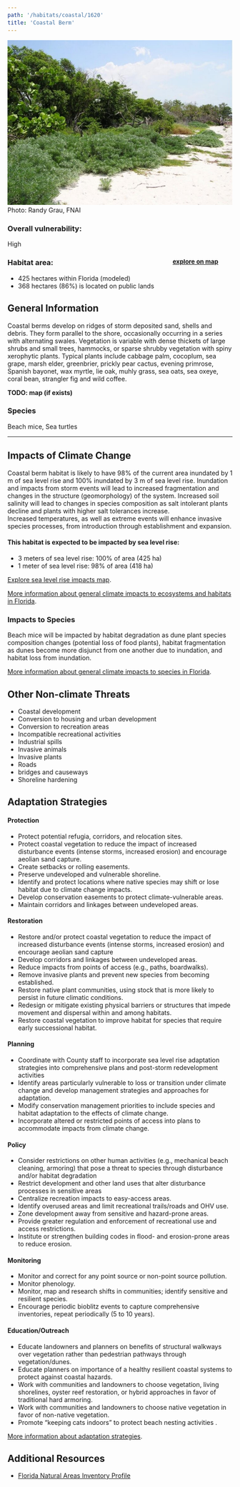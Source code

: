 ```yaml
---
path: '/habitats/coastal/1620'
title: 'Coastal Berm'
---
```


<content-header icon="coastal_uplands" title="Coastal Berm" subtitle="within Coastal Uplands">
</content-header>

<div id="TopSection">

<div class="header-photo"><img src="1620.jpg" alt="Photo for 1620"/>
<figcaption>Photo: Randy Grau, FNAI</figcaption></div>

<div>

### Overall vulnerability:

<div class="vulnerability vulnerability-high">High</div>

<h3>Habitat area: 
<a href="/habitats/coastal/1620/map" style="float:right;font-size:smaller;margin-right: 2rem;">
<fa-icon name="map"></fa-icon>
explore on map
</a>
</h3>

-   425 hectares within Florida (modeled)
-   368 hectares (86%) is located on public lands

</div>
</div>

## General Information

Coastal berms develop on ridges of storm deposited sand, shells and debris.  They form parallel to the shore, occasionally occurring in a series with alternating swales.  Vegetation is variable with dense thickets of large shrubs and small trees, hammocks, or sparse shrubby vegetation with spiny xerophytic plants.  Typical plants include cabbage palm, cocoplum, sea grape, marsh elder, greenbrier, prickly pear cactus, evening primrose, Spanish bayonet, wax myrtle, lie oak, muhly grass, sea oats, sea oxeye, coral bean, strangler fig and wild coffee.



**TODO: map (if exists)**

### Species

Beach mice, Sea turtles

<hr />

## Impacts of Climate Change

Coastal berm habitat is likely to have 98% of the current area inundated by 1 m of sea level rise and 100% inundated by 3 m of sea level rise.  Inundation and impacts from storm events will lead to increased fragmentation and changes in the structure (geomorphology) of the system.   Increased soil salinity will lead to changes in species composition as salt intolerant plants decline and plants with higher salt tolerances increase.  <br />Increased temperatures, as well as extreme events  will enhance invasive species processes, from introduction through establishment and expansion.


#### This habitat is expected to be impacted by sea level rise:

- 3 meters of sea level rise: 100% of area (425 ha)
- 1 meter of sea level rise: 98% of area (418 ha)

[Explore sea level rise impacts map](/habitats/coastal/1620/map).


[More information about general climate impacts to ecosystems and habitats in Florida](/impacts/habitats).

### Impacts to Species

Beach mice will be impacted by habitat degradation as dune plant species composition changes (potential loss of food plants), habitat fragmentation as dunes become more disjunct from one another due to inundation, and habitat loss from inundation.

[More information about general climate impacts to species in Florida](/impacts/species).

## Other Non-climate Threats

-	Coastal development
-	Conversion to housing and urban development
-	Conversion to recreation areas
-	Incompatible recreational activities
-	Industrial spills
-	Invasive animals
-	Invasive plants
-	Roads
-	bridges and causeways
-	Shoreline hardening


## Adaptation Strategies

#### Protection

- Protect potential refugia, corridors, and relocation sites.
- Protect coastal vegetation to reduce the impact of increased disturbance events (intense storms, increased erosion) and encourage aeolian sand capture.
- Create setbacks or rolling easements.
- Preserve undeveloped and vulnerable shoreline.
- Identify and protect locations where native species may shift or lose habitat due to climate change impacts.
- Develop conservation easements  to protect climate-vulnerable areas.
- Maintain corridors and linkages between undeveloped areas.


#### Restoration

- Restore and/or protect coastal vegetation to reduce the impact of increased disturbance events (intense storms, increased erosion) and encourage aeolian sand capture
- Develop corridors and linkages between undeveloped areas.
- Reduce impacts from points of access (e.g., paths, boardwalks).
- Remove invasive plants and prevent new species from becoming established.
- Restore native plant communities, using stock that is more likely to persist in future climatic conditions.
- Redesign or mitigate existing physical barriers or structures that impede movement and dispersal within and among habitats.
- Restore coastal vegetation to improve habitat for species that require early successional habitat.


#### Planning

- Coordinate with County staff to incorporate sea level rise adaptation strategies into comprehensive plans and post-storm redevelopment activities
- Identify areas particularly vulnerable to loss or transition under climate change and develop management strategies and approaches for adaptation.
- Modify conservation management priorities to include species and habitat adaptation to the effects of climate change.
- Incorporate altered or restricted points of access into plans to accommodate impacts from climate change.


#### Policy

- Consider restrictions on other human activities (e.g., mechanical beach cleaning, armoring) that pose a threat to species through disturbance and/or habitat degradation
- Restrict development and other land uses that alter disturbance processes in sensitive areas
- Centralize recreation impacts to easy-access areas.
- Identify overused areas and limit recreational trails/roads and OHV use.
- Zone development away from sensitive and hazard-prone areas.
- Provide greater regulation and enforcement of recreational use and access restrictions.
- Institute or strengthen building codes in flood- and erosion-prone areas to reduce erosion.


#### Monitoring

- Monitor and correct for any point source or non-point source pollution.
- Monitor phenology.
- Monitor, map  and research shifts in communities; identify sensitive and resilient species.
- Encourage periodic bioblitz events to capture comprehensive inventories, repeat periodically (5 to 10 years).


#### Education/Outreach

- Educate landowners and planners on benefits of structural walkways over vegetation rather than pedestrian pathways through vegetation/dunes.
- Educate planners on importance of a healthy resilient coastal systems to protect against coastal hazards.
- Work with communities and landowners to choose vegetation, living shorelines, oyster reef restoration, or hybrid approaches in favor of traditional hard armoring.
- Work with communities and landowners to choose native vegetation in favor of non-native vegetation.
- Promote “keeping cats indoors” to protect beach nesting activities .




[More information about adaptation strategies](/strategies).

## Additional Resources

 - [Florida Natural Areas Inventory Profile](http://www.fnai.org/PDF/NC/Coastal_Berm_Final_2010.pdf)
